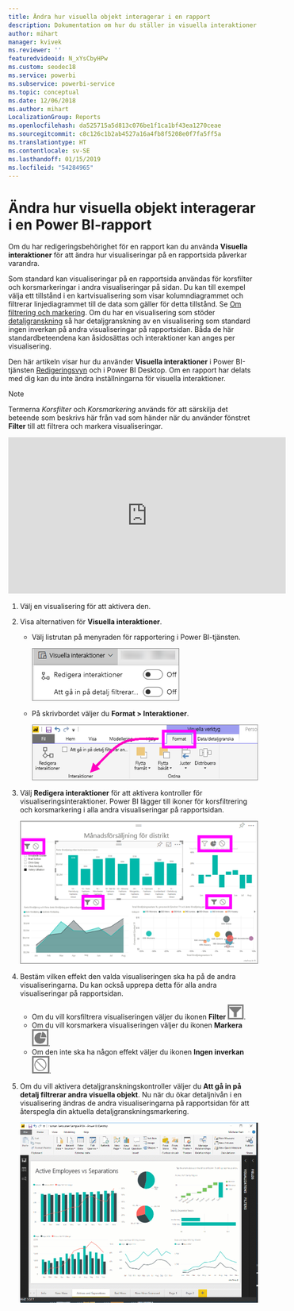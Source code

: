 ```yaml
---
title: Ändra hur visuella objekt interagerar i en rapport
description: Dokumentation om hur du ställer in visuella interaktioner i en Microsoft Power BI-tjänstrapport och en Power BI Desktop-rapport.
author: mihart
manager: kvivek
ms.reviewer: ''
featuredvideoid: N_xYsCbyHPw
ms.custom: seodec18
ms.service: powerbi
ms.subservice: powerbi-service
ms.topic: conceptual
ms.date: 12/06/2018
ms.author: mihart
LocalizationGroup: Reports
ms.openlocfilehash: da525715a5d813c076be1f1ca1bf43ea1270ceae
ms.sourcegitcommit: c8c126c1b2ab4527a16a4fb8f5208e0f7fa5ff5a
ms.translationtype: HT
ms.contentlocale: sv-SE
ms.lasthandoff: 01/15/2019
ms.locfileid: "54284965"
---
```

# <a name="change-how-visuals-interact-in-a-power-bi-report"></a>Ändra hur visuella objekt interagerar i en Power BI-rapport
Om du har redigeringsbehörighet för en rapport kan du använda **Visuella interaktioner** för att ändra hur visualiseringar på en rapportsida påverkar varandra. 

Som standard kan visualiseringar på en rapportsida användas för korsfilter och korsmarkeringar i andra visualiseringar på sidan.
Du kan till exempel välja ett tillstånd i en kartvisualisering som visar kolumndiagrammet och filtrerar linjediagrammet till de data som gäller för detta tillstånd.
Se [Om filtrering och markering](power-bi-reports-filters-and-highlighting.md). Om du har en visualisering som stöder [detaljgranskning](consumer/end-user-drill.md) så har detaljgranskning av en visualisering som standard ingen inverkan på andra visualiseringar på rapportsidan. Båda de här standardbeteendena kan åsidosättas och interaktioner kan anges per visualisering.

Den här artikeln visar hur du använder **Visuella interaktioner** i Power BI-tjänsten [Redigeringsvyn](service-interact-with-a-report-in-editing-view.md) och i Power BI Desktop. Om en rapport har delats med dig kan du inte ändra inställningarna för visuella interaktioner.

> [!NOTE]
> Termerna *Korsfilter* och *Korsmarkering* används för att särskilja det beteende som beskrivs här från vad som händer när du använder fönstret **Filter** till att filtrera och markera visualiseringar.  
> 
> 

<iframe width="560" height="315" src="https://www.youtube.com/embed/N_xYsCbyHPw?list=PL1N57mwBHtN0JFoKSR0n-tBkUJHeMP2cP" frameborder="0" allowfullscreen></iframe>

1. Välj en visualisering för att aktivera den.  
2. Visa alternativen för **Visuella interaktioner**.
    - Välj listrutan på menyraden för rapportering i Power BI-tjänsten.

       ![Listrutan Visuella interaktioner](media/service-reports-visual-interactions/power-bi-visual-interaction.png)

    - På skrivbordet väljer du **Format > Interaktioner**.

        ![välj Format och Interaktioner](media/service-reports-visual-interactions/pbi-visual-interaction-desktop.png)

3. Välj **Redigera interaktioner** för att aktivera kontroller för visualiseringsinteraktioner. Power BI lägger till ikoner för korsfiltrering och korsmarkering i alla andra visualiseringar på rapportsidan.
   
    ![rapport med Visuella interaktioner aktiverat](media/service-reports-visual-interactions/power-bi-icons-on.png)
3. Bestäm vilken effekt den valda visualiseringen ska ha på de andra visualiseringarna.  Du kan också upprepa detta för alla andra visualiseringar på rapportsidan.
   
   * Om du vill korsfiltrera visualiseringen väljer du ikonen **Filter** ![filterikon](media/service-reports-visual-interactions/pbi-filter-icon-outlined.png).
   * Om du vill korsmarkera visualiseringen väljer du ikonen **Markera** ![ikonen Markera](media/service-reports-visual-interactions/pbi-highlight-icon-outlined.png).
   * Om den inte ska ha någon effekt väljer du ikonen **Ingen inverkan** ![ikonen Ingen inverkan](media/service-reports-visual-interactions/pbi-noimpact-icon-outlined.png).

4. Om du vill aktivera detaljgranskningskontroller väljer du **Att gå in på detalj filtrerar andra visuella objekt**.  Nu när du ökar detaljnivån i en visualisering ändras de andra visualiseringarna på rapportsidan för att återspegla din aktuella detaljgranskningsmarkering. 

   ![video om aktivering av detaljnivåkontroller](media/service-reports-visual-interactions/drill2.gif)

